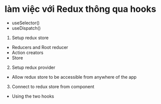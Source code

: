 # làm việc với Redux thông qua hooks
- useSelector()
- useDispatch()

1. Setup redux store

- Reducers and Root reducer
- Action creators
- Store

2. Setup redux provider

- Allow redux store to be accessible from anywhere of the  app

3. Connect to redux store from component
- Using the two hooks 